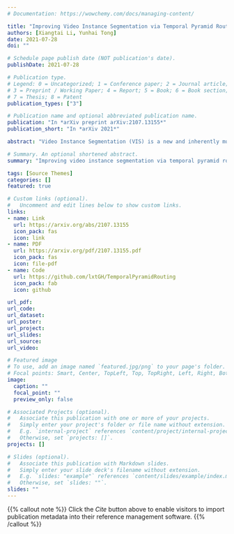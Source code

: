 ```yaml
---
# Documentation: https://wowchemy.com/docs/managing-content/

title: "Improving Video Instance Segmentation via Temporal Pyramid Routing"
authors: [Xiangtai Li, Yunhai Tong]
date: 2021-07-28
doi: ""

# Schedule page publish date (NOT publication's date).
publishDate: 2021-07-28

# Publication type.
# Legend: 0 = Uncategorized; 1 = Conference paper; 2 = Journal article;
# 3 = Preprint / Working Paper; 4 = Report; 5 = Book; 6 = Book section;
# 7 = Thesis; 8 = Patent
publication_types: ["3"]

# Publication name and optional abbreviated publication name.
publication: "In *arXiv preprint arXiv:2107.13155*"
publication_short: "In *arXiv 2021*"

abstract: "Video Instance Segmentation (VIS) is a new and inherently multi-task problem, which aims to detect, segment and track each instance in a video sequence. Existing approaches are mainly based on single-frame features or single-scale features of multiple frames, where temporal information or multi-scale information is ignored. To incorporate both temporal and scale information, we propose a Temporal Pyramid Routing (TPR) strategy to conditionally align and conduct pixel-level aggregation from a feature pyramid pair of two adjacent frames. Specifically, TPR contains two novel components, including Dynamic Aligned Cell Routing (DACR) and Cross Pyramid Routing (CPR), where DACR is designed for aligning and gating pyramid features across temporal dimension, while CPR transfers temporally aggregated features across scale dimension. Moreover, our approach is a plug-and-play module and can be easily applied to existing instance segmentation methods. Extensive experiments on YouTube-VIS dataset demonstrate the effectiveness and efficiency of the proposed approach on several state-of-the-art instance segmentation methods. Codes and trained models will be publicly available to facilitate future research.(https://github.com/lxtGH/TemporalPyramidRouting)."

# Summary. An optional shortened abstract.
summary: "Improving video instance segmentation via temporal pyramid routing"

tags: [Source Themes]
categories: []
featured: true

# Custom links (optional).
#   Uncomment and edit lines below to show custom links.
links:
- name: Link
  url: https://arxiv.org/abs/2107.13155
  icon_pack: fas
  icon: link
- name: PDF
  url: https://arxiv.org/pdf/2107.13155.pdf
  icon_pack: fas
  icon: file-pdf
- name: Code
  url: https://github.com/lxtGH/TemporalPyramidRouting
  icon_pack: fab
  icon: github

url_pdf: 
url_code: 
url_dataset:
url_poster:
url_project:
url_slides:
url_source: 
url_video:

# Featured image
# To use, add an image named `featured.jpg/png` to your page's folder. 
# Focal points: Smart, Center, TopLeft, Top, TopRight, Left, Right, BottomLeft, Bottom, BottomRight.
image:
  caption: ""
  focal_point: ""
  preview_only: false

# Associated Projects (optional).
#   Associate this publication with one or more of your projects.
#   Simply enter your project's folder or file name without extension.
#   E.g. `internal-project` references `content/project/internal-project/index.md`.
#   Otherwise, set `projects: []`.
projects: []

# Slides (optional).
#   Associate this publication with Markdown slides.
#   Simply enter your slide deck's filename without extension.
#   E.g. `slides: "example"` references `content/slides/example/index.md`.
#   Otherwise, set `slides: ""`.
slides: ""
---
```


{{% callout note %}}
Click the *Cite* button above to enable visitors to import publication metadata into their reference management software.
{{% /callout %}}